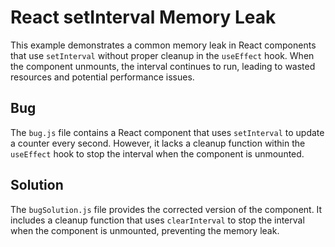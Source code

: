 # React setInterval Memory Leak
This example demonstrates a common memory leak in React components that use `setInterval` without proper cleanup in the `useEffect` hook.  When the component unmounts, the interval continues to run, leading to wasted resources and potential performance issues.

## Bug
The `bug.js` file contains a React component that uses `setInterval` to update a counter every second.  However, it lacks a cleanup function within the `useEffect` hook to stop the interval when the component is unmounted.

## Solution
The `bugSolution.js` file provides the corrected version of the component.  It includes a cleanup function that uses `clearInterval` to stop the interval when the component is unmounted, preventing the memory leak.